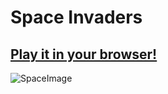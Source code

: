 # Space Invaders

## [Play it in your browser!](https://jackgifford.me/spaceinvaders)

![SpaceImage](https://i.imgur.com/kFu0Std.gif)